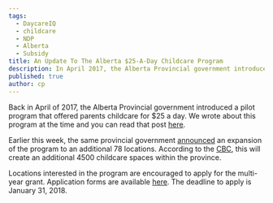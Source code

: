 ```yaml
---
tags:
  - DaycareIQ
  - childcare
  - NDP
  - Alberta
  - Subsidy
title: An Update To The Alberta $25-A-Day Childcare Program
description: In April 2017, the Alberta Provincial government introduced a pilot project for $25-a-day childcare.  They will expand the program to an additional 78 locations.
published: true
author: cp
---
```

Back in April of 2017, the Alberta Provincial government introduced a pilot program that offered parents childcare for $25 a day.  We wrote about this program at the time and you can read that post [here](http://blog.daycareiq.com/2017-Alberta-Childcare-Subsidy-Trial).

Earlier this week, the same provincial government [announced](https://www.alberta.ca/early-learning-child-care-centres.aspx) an expansion of the program to an additional 78 locations.  According to the [CBC](http://www.cbc.ca/news/canada/calgary/daycare-25-larivee-alberta-child-affordable-early-learning-1.4456598), this will create an additional 4500 childcare spaces within the province.

Locations interested in the program are encouraged to apply for the multi-year grant.  Application forms are available [here](https://www.alberta.ca/early-learning-child-care-centres.aspx).  The deadline to apply is January 31, 2018.
